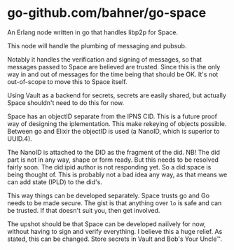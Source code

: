 # go-github.com/bahner/go-space

An Erlang node written in go that handles libp2p for Space.

This node will handle the plumbing of messaging and pubsub.

Notably it handles the verification and signing of messages,
so that messages passed to Space are believed are trusted.
Since this is the only way in and out of messages for the time
being that should be OK. It's not out-of-scope to move this
to Space itself.

Using Vault as a backend for secrets, secrets are easily shared,
but actually Space shouldn't need to do this for now.

Space has an objectID separate from the IPNS CID. This is
a future proof way of designing the iplementation.
This make rekeying of objects possible. Between go and Elixir
the objectID is used (a NanoID, which is superior to UUID.4).

The NanoID is attached to the DID as the fragment of the did.
NB! The did part is not in any way, shape or form ready. But
this needs to be resolved fairly soon. The did:ipid author is
not responding yet. So a did:space is being thought of.
This is probably not a bad idea any way, as that means we 
can add state (IPLD) to the did's.

This way things can be developed separately. Space trusts
go and Go needs to be made secure. The gist is that anything
over `lo` is safe and can be trusted. If that doesn't suit you,
then get involved.

The upshot should be that Space can be developed naiïvely for
now, without having to sign and verify everything. I believe this
a huge relief.
As stated, this can be changed. Store secrets in Vault and Bob's
Your Uncle™.
